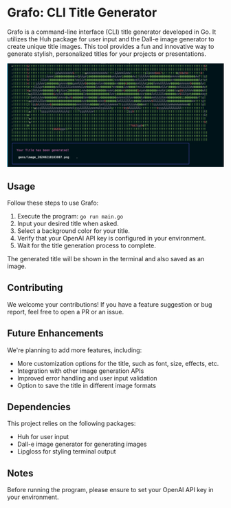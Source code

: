 # Grafo: CLI Title Generator

Grafo is a command-line interface (CLI) title generator developed in Go. It utilizes the Huh package for user input and the Dall-e image generator to create unique title images. This tool provides a fun and innovative way to generate stylish, personalized titles for your projects or presentations.

![Grafo CLI Title Generator](./grafo-img.png)


## Usage

Follow these steps to use Grafo:

1. Execute the program: `go run main.go`
2. Input your desired title when asked.
3. Select a background color for your title.
4. Verify that your OpenAI API key is configured in your environment.
5. Wait for the title generation process to complete.

The generated title will be shown in the terminal and also saved as an image.

## Contributing

We welcome your contributions! If you have a feature suggestion or bug report, feel free to open a PR or an issue.

## Future Enhancements

We're planning to add more features, including:
- More customization options for the title, such as font, size, effects, etc.
- Integration with other image generation APIs
- Improved error handling and user input validation
- Option to save the title in different image formats

## Dependencies

This project relies on the following packages:
- Huh for user input
- Dall-e image generator for generating images
- Lipgloss for styling terminal output

## Notes 

Before running the program, please ensure to set your OpenAI API key in your environment.
